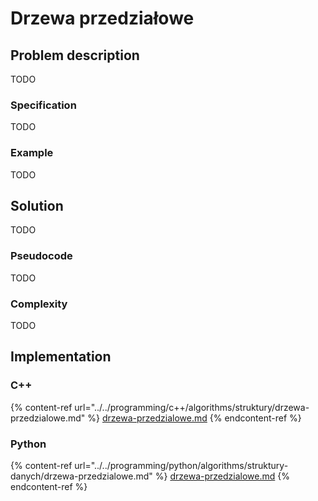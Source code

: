 # Drzewa przedziałowe

## Problem description

TODO

### Specification

TODO

### Example

TODO

## Solution

TODO

### Pseudocode

TODO

### Complexity

TODO

## Implementation

### C++

{% content-ref url="../../programming/c++/algorithms/struktury/drzewa-przedzialowe.md" %}
[drzewa-przedzialowe.md](../../programming/c++/algorithms/struktury/drzewa-przedzialowe.md)
{% endcontent-ref %}

### Python

{% content-ref url="../../programming/python/algorithms/struktury-danych/drzewa-przedzialowe.md" %}
[drzewa-przedzialowe.md](../../programming/python/algorithms/struktury-danych/drzewa-przedzialowe.md)
{% endcontent-ref %}
